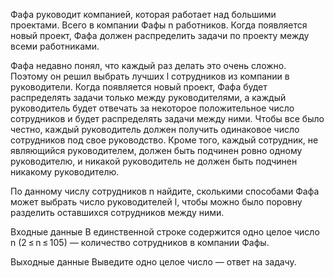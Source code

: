 Фафа руководит компанией, которая работает над большими проектами. Всего в компании Фафы n работников. Когда появляется новый проект, Фафа должен распределить задачи по проекту между всеми работниками.

Фафа недавно понял, что каждый раз делать это очень сложно. Поэтому он решил выбрать лучших l сотрудников из компании в руководители. Когда появляется новый проект, Фафа будет распределять задачи только между руководителями, а каждый руководитель будет отвечать за некоторое положительное число сотрудников и будет распределять задачи между ними. Чтобы все было честно, каждый руководитель должен получить одинаковое число сотрудников под свое руководство. Кроме того, каждый сотрудник, не являющийся руководителем, должен быть подчинен ровно одному руководителю, и никакой руководитель не должен быть подчинен никакому руководителю.

По данному числу сотрудников n найдите, сколькими способами Фафа может выбрать число руководителей l, чтобы можно было поровну разделить оставшихся сотрудников между ними.

Входные данные
В единственной строке содержится одно целое число n (2 ≤ n ≤ 105) — количество сотрудников в компании Фафы.

Выходные данные
Выведите одно целое число — ответ на задачу.
